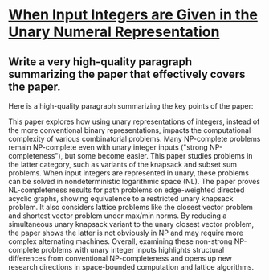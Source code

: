 # [When Input Integers are Given in the Unary Numeral Representation](https://arxiv.org/abs/2312.04348)

## Write a very high-quality paragraph summarizing the paper that effectively covers the paper.

 Here is a high-quality paragraph summarizing the key points of the paper:

This paper explores how using unary representations of integers, instead of the more conventional binary representations, impacts the computational complexity of various combinatorial problems. Many NP-complete problems remain NP-complete even with unary integer inputs ("strong NP-completeness"), but some become easier. This paper studies problems in the latter category, such as variants of the knapsack and subset sum problems. When input integers are represented in unary, these problems can be solved in nondeterministic logarithmic space (NL). The paper proves NL-completeness results for path problems on edge-weighted directed acyclic graphs, showing equivalence to a restricted unary knapsack problem. It also considers lattice problems like the closest vector problem and shortest vector problem under max/min norms. By reducing a simultaneous unary knapsack variant to the unary closest vector problem, the paper shows the latter is not obviously in NP and may require more complex alternating machines. Overall, examining these non-strong NP-complete problems with unary integer inputs highlights structural differences from conventional NP-completeness and opens up new research directions in space-bounded computation and lattice algorithms.
